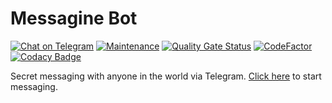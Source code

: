 # Messagine Bot

[![Chat on Telegram](https://img.shields.io/badge/Chat%20on-Telegram-brightgreen.svg)](https://t.me/MessagineBot)
[![Maintenance](https://img.shields.io/badge/Maintained%3F-yes-green.svg)](https://github.com/messagine/messagine-bot/graphs/commit-activity)
[![Quality Gate Status](https://sonarcloud.io/api/project_badges/measure?project=messagine_messagine-bot&metric=alert_status)](https://sonarcloud.io/dashboard?id=messagine_messagine-bot)
[![CodeFactor](https://www.codefactor.io/repository/github/messagine/messagine-bot/badge)](https://www.codefactor.io/repository/github/messagine/messagine-bot)
[![Codacy Badge](https://api.codacy.com/project/badge/Grade/9d922d969a904b2188e324a864b19513)](https://app.codacy.com/gh/messagine/messagine-bot?utm_source=github.com&utm_medium=referral&utm_content=messagine/messagine-bot&utm_campaign=Badge_Grade)

Secret messaging with anyone in the world via Telegram. [Click here](https://t.me/MessagineBot) to start messaging.
